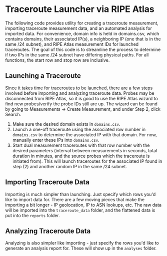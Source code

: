 # Traceroute Launcher via RIPE Atlas

The following code provides utility for creating a traceroute measurement, importing traceroute measurement data, and an automated analysis for imported data. For convenience, domain info is held in domains.csv, which contains domains, their associated IP(s), a neighboring IP (one that is in the same /24 subnet), and RIPE Atlas measurement IDs for launched traceroutes. The goal of this code is to streamline the process to determine if two IPs in the same /24 subnet have differing physical paths. For all functions, the start row and stop row are inclusive.

## Launching a Traceroute

Since it takes time for traceroutes to be launched, there are a few steps involved before importing and analyzing traceroute data. Probes may be disconnected from RIPE Atlas, so it is good to use the RIPE Atlas wizard to find new probes/verify the probe IDs still are up. The wizard can be found by going to Measurements -> Create Measurement, and under Step 2, click Search.

1. Make sure the desired domain exists in `domains.csv`.
2. Launch a one-off traceroute using the associated row number in `domains.csv` to determine the associated IP with that domain. For now, manually enter these IPs into `domains.csv`.
3. Start dual measurement traceroutes with that row number with the desired parameters (interval between measurements in seconds, total duration in minutes, and the source probes which the traceroute is initiated from). This will launch traceroutes for the associated IP found in step (2) and another random IP in the same /24 subnet.

## Importing Traceroute Data

Importing is much simpler than launching. Just specify which rows you'd like to import data for. There are a few moving pieces that make the importing a bit longer - IP geolocation, IP to ASN lookups, etc. The raw data will be imported into the `traceroute_data` folder, and the flattened data is put into the `reports` folder.

## Analyzing Traceroute Data

Analyzing is also simpler like importing - just specify the rows you'd like to generate an analysis report for. These will show up in the `analyses` folder.